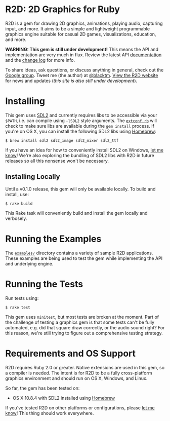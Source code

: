 # R2D: 2D Graphics for Ruby

R2D is a gem for drawing 2D graphics, animations, playing audio, capturing input, and more. It aims to be a simple and lightweight programmable graphics engine suitable for casual 2D games, visualizations, education, and more.

**WARNING: This gem is still under development!** This means the API and implementation are very much in flux. Review the latest API [documentation](http://www.ruby2d.com/docs) and the [change log](http://www.ruby2d.com/docs/history.html) for more info.

To share ideas, ask questions, or discuss anything in general, check out the [Google group](https://groups.google.com/d/forum/r2d-gem). Tweet me (the author) at [@blacktm](https://twitter.com/blacktm). [View the R2D website](http://www.ruby2d.com) for news and updates (*this site is also still under development*).

# Installing

This gem uses [SDL2](http://www.libsdl.org) and currently requires libs to be accessible via your `$PATH`, i.e. can compile using `-lSDL2` style arguments. The [`extconf.rb`](/ext/r2d/extconf.rb) will check to make sure libs are available during the `gem install` process. If you're on OS X, you can install the following SDL2 libs using [Homebrew](http://brew.sh):

```
$ brew install sdl2 sdl2_image sdl2_mixer sdl2_ttf
```

If you have an idea for how to conveniently install SDL2 on Windows, [let me know](https://twitter.com/blacktm)! We're also exploring the bundling of SDL2 libs with R2D in future releases so all this nonsense won't be necessary.

## Installing Locally

Until a v0.1.0 release, this gem will only be available locally. To build and install, use:

```
$ rake build
```

This Rake task will conveniently build and install the gem locally and verbosely.

# Running the Examples

The [`examples/`](/examples) directory contains a variety of sample R2D applications. These examples are being used to test the gem while implementing the API and underlying engine.

# Running the Tests

Run tests using:

```
$ rake test
```

This gem uses `minitest`, but most tests are broken at the moment. Part of the challenge of testing a graphics gem is that some tests can't be fully automated, e.g. did that square draw correctly, or the audio sound right? For this reason, we're still trying to figure out a comprehensive testing strategy.

# Requirements and OS Support

R2D requires Ruby 2.0 or greater. Native extensions are used in this gem, so a compiler is needed. The intent is for R2D to be a fully cross-platform graphics environment and should run on OS X, Windows, and Linux.

So far, the gem has been tested on:
- OS X 10.8.4 with SDL2 installed using [Homebrew](http://brew.sh)

<!-- - Windows 7 32-bit using the [RubyInstaller](http://rubyinstaller.org/) for Windows and the [MinGW DevKit](http://rubyinstaller.org/add-ons/devkit/) (required for building native extensions). -->

If you've tested R2D on other platforms or configurations, please [let me know](https://twitter.com/blacktm)! This thing should work everywhere.
